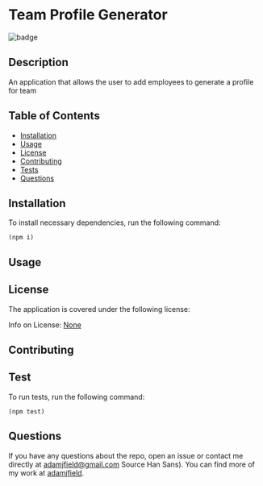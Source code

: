 
  # Team Profile Generator

  
  ![badge](https://img.shields.io/badge/license-None-blue)
    

  ## Description

  An application that allows the user to add employees to generate a profile for team

  ## Table of Contents

  * [Installation](#installation)
  * [Usage](#usage)
  * [License](#license)
  * [Contributing](#contributing)
  * [Tests](#tests)
  * [Questions](#questions)
  
  <a name="installation"></a>
  ## Installation

  To install necessary dependencies, run the following command:
    
    (npm i)

  <a name="usage"></a>
  ## Usage

  


  <a name="license"></a>
  ## License

  The application is covered under the following license:

  
  Info on License: [None](https://choosealicense.com/licenses/None)
    
  


  <a name="contributing"></a>
  ## Contributing

  

  <a name="tests"></a>
  ## Test

  To run tests, run the following command:
    
    (npm test)

  <a name="questions"></a>
  ## Questions

  If you have any questions about the repo, open an issue or contact me directly at [adamjfield@gmail.com](mailto:adamjfield@gmail.com) Source Han Sans). You can find more of my work at [adamjfield](https://github.com/adamjfield).
